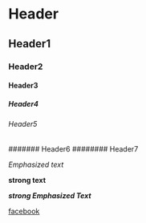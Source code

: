 # Header
## Header1
### Header2
#### Header3
##### Header4
###### Header5
####### Header6
######## Header7

*Emphasized text*

**strong text**

***strong Emphasized Text***

[facebook](www.facebook.com)

